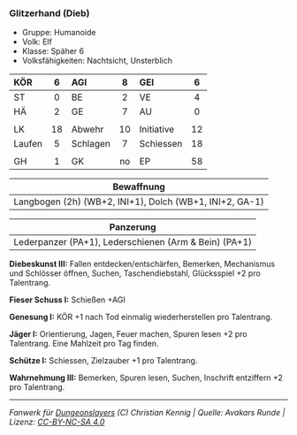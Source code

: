 ### Glitzerhand (Dieb)

- Gruppe: Humanoide
- Volk: Elf
- Klasse: Späher 6
- Volksfähigkeiten: Nachtsicht, Unsterblich

| KÖR    |  6  | AGI      |  8  | GEI        |  6  |
| :----- | :-: | :------- | :-: | :--------- | :-: |
| ST     |  0  | BE       |  2  | VE         |  4  |
| HÄ     |  2  | GE       |  7  | AU         |  0  |
|        |     |          |     |            |     |
| LK     | 18  | Abwehr   | 10  | Initiative | 12  |
| Laufen |  5  | Schlagen |  7  | Schiessen  | 18  |
|        |     |          |     |            |     |
| GH     |  1  | GK       | no  | EP         | 58  |

|                       Bewaffnung                        |
| :-----------------------------------------------------: |
| Langbogen (2h) (WB+2, INI+1), Dolch (WB+1, INI+2, GA-1) |

|                       Panzerung                       |
| :---------------------------------------------------: |
| Lederpanzer (PA+1), Lederschienen (Arm & Bein) (PA+1) |

**Diebeskunst III:** Fallen entdecken/entschärfen, Bemerken, Mechanismus und Schlösser öffnen, Suchen, Taschendiebstahl, Glücksspiel +2 pro Talentrang.

**Fieser Schuss I:** Schießen +AGI

**Genesung I:** KÖR +1 nach Tod einmalig wiederherstellen pro Talentrang.

**Jäger I:** Orientierung, Jagen, Feuer machen, Spuren lesen +2 pro Talentrang. Eine Mahlzeit pro Tag finden.

**Schütze I:** Schiessen, Zielzauber +1 pro Talentrang.

**Wahrnehmung III:** Bemerken, Spuren lesen, Suchen, Inschrift entziffern +2 pro Talentrang.

---

_Fanwerk für [Dungeonslayers](https://www.dungeonslayers.net/) (C) Christian Kennig | Quelle: Avakars Runde | Lizenz: [CC-BY-NC-SA 4.0](https://creativecommons.org/licenses/by-nc-sa/4.0/deed.de)_
